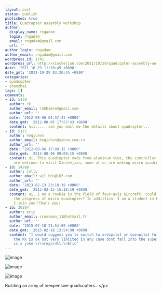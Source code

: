 ```yaml
---
layout: post
status: publish
published: true
title: Quadcopter assembly workshop
author:
  display_name: rngadam
  login: rngadam
  email: rngadam@gmail.com
  url: ''
author_login: rngadam
author_email: rngadam@gmail.com
wordpress_id: 1741
wordpress_url: http://xinchejian.com/2011/10/29/quadcopter-assembly-workshop/
date: '2011-10-29 11:20:45 +0800'
date_gmt: '2011-10-29 03:20:45 +0800'
categories:
- quadcopter
- shanzhai
tags: []
comments:
- id: 5170
  author: rk
  author_email: rbbhamre@gmail.com
  author_url: ''
  date: '2012-08-06 01:57:43 +0800'
  date_gmt: '2012-08-05 17:57:43 +0800'
  content: hii..... can you mail me the details about quadcopter...
- id: 5177
  author: heqichen
  author_email: heqichen@yahoo.com.cn
  author_url: ''
  date: '2012-08-06 17:09:15 +0800'
  date_gmt: '2012-08-06 09:09:15 +0800'
  content: Hi, This quadcopter made from aluminum tube, the controller is KK. You
    are welcome to visit Xinchejian, some of us are making micro quadcopter now :-)
- id: 14288
  author: jelly
  author_email: wjl_hdu@163.com
  author_url: ''
  date: '2013-02-13 23:18:19 +0800'
  date_gmt: '2013-02-13 15:18:19 +0800'
  content: Hi, I am a rookie in the field of four-axis aircraft, could mail me  about
    the progress of micro quadcopter? In addittion, I am a student in Hangzhou ,could
    I join you？Thank you!
- id: 30204
  author: eric
  author_email: crossman_11@hotmail.fr
  author_url: ''
  date: '2015-02-18 21:54:00 +0800'
  date_gmt: '2015-02-18 13:54:00 +0800'
  content: "I would suggest you to switch to ardupilot or openpilot for controller
    the KK is ok but very limlited in any case dont fall into the super QQ that controller
    is a joke \r\nregards\r\nEric"
---
```

<p><img style="display:block;margin-right:auto;margin-left:auto;" alt="image" src="http:&#47;&#47;xinchejian.com&#47;wp-content&#47;uploads&#47;2011&#47;10&#47;wpid-IMG_20111029_111224.jpg" &#47;></p>
<p><img style="display:block;margin-right:auto;margin-left:auto;" alt="image" src="http:&#47;&#47;xinchejian.com&#47;wp-content&#47;uploads&#47;2011&#47;10&#47;wpid-IMG_20111029_111240.jpg" &#47;></p>
<p><img style="display:block;margin-right:auto;margin-left:auto;" alt="image" src="http:&#47;&#47;xinchejian.com&#47;wp-content&#47;uploads&#47;2011&#47;10&#47;wpid-1319858342504.jpg" &#47;></p>
<p>Building an army of inexpensive quadcopters...<&#47;p></p>
